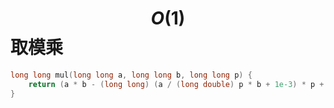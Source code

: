 # $$O(1)$$ 取模乘

```c++
long long mul(long long a, long long b, long long p) {
    return (a * b - (long long) (a / (long double) p * b + 1e-3) * p + p) % p;
}
```
